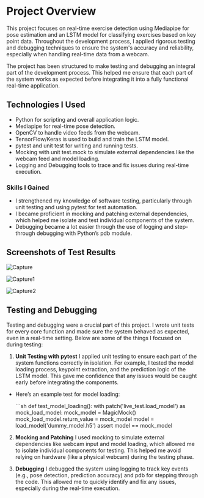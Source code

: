 
# Project Overview
This project focuses on real-time exercise detection using Mediapipe for pose estimation and an LSTM model for classifying exercises based on key point data. Throughout the development process, I applied rigorous testing and debugging techniques to ensure the system's accuracy and reliability, especially when handling real-time data from a webcam.

The project has been structured to make testing and debugging an integral part of the development process. This helped me ensure that each part of the system works as expected before integrating it into a fully functional real-time application.


## Technologies I Used
* Python for scripting and overall application logic. 
* Mediapipe for real-time pose detection.
* OpenCV to handle video feeds from the webcam.
* TensorFlow/Keras is used to build and train the LSTM model.
* pytest and unit test for writing and running tests.
* Mocking with unit test.mock to simulate external dependencies like the webcam feed and model loading.
* Logging and Debugging tools to trace and fix issues during real-time execution.

### Skills I Gained

* I strengthened my knowledge of software testing, particularly through unit testing and using pytest for test automation.
* I became proficient in mocking and patching external dependencies, which helped me isolate and test individual components of the system.
* Debugging became a lot easier through the use of logging and step-through debugging with Python’s pdb module.


## Screenshots of Test Results

![Capture](https://github.com/user-attachments/assets/4d7827a0-06f5-42d7-9bfe-f1880ea5bace)


![Capture1](https://github.com/user-attachments/assets/f18779d6-cd19-4988-af2f-4d1bacd52cff)


![Capture2](https://github.com/user-attachments/assets/133cf00d-6e2c-4f76-baf0-2ba76ad40e4c)

## Testing and Debugging
Testing and debugging were a crucial part of this project. I wrote unit tests for every core function and made sure the system behaved as expected, even in a real-time setting. Below are some of the things I focused on during testing:

1. **Unit Testing with pytest**
I applied unit testing to ensure each part of the system functions correctly in isolation. For example, I tested the model loading process, keypoint extraction, and the prediction logic of the LSTM model. This gave me confidence that any issues would be caught early before integrating the components.

- Here’s an example test for model loading:

  ´´´sh
      def test_model_loading():
            with patch('live_test.load_model') as mock_load_model:
                mock_model = MagicMock()
                mock_load_model.return_value = mock_model
                model = load_model('dummy_model.h5')
                assert model == mock_model

2. **Mocking and Patching**
I used mocking to simulate external dependencies like webcam input and model loading, which allowed me to isolate individual components for testing. This helped me avoid relying on hardware (like a physical webcam) during the testing phase.

3. **Debugging**
I debugged the system using logging to track key events (e.g., pose detection, prediction accuracy) and pdb for stepping through the code. This allowed me to quickly identify and fix any issues, especially during the real-time execution.



















